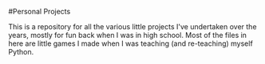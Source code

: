 #Personal Projects

This is a repository for all the various little projects I've undertaken over the years, mostly for fun back when I was in high school.
Most of the files in here are little games I made when I was teaching (and re-teaching) myself Python.

